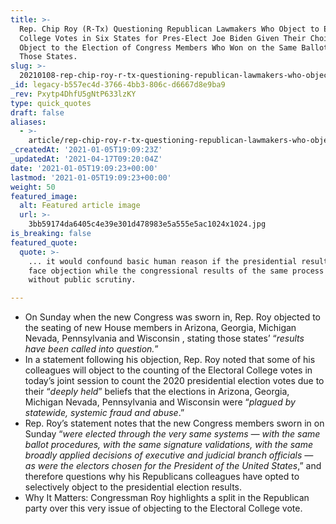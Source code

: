 ```yaml
---
title: >-
  Rep. Chip Roy (R-Tx) Questioning Republican Lawmakers Who Object to Electoral
  College Votes in Six States for Pres-Elect Joe Biden Given Their Choice Not to
  Object to the Election of Congress Members Who Won on the Same Ballots in
  Those States.
slug: >-
  20210108-rep-chip-roy-r-tx-questioning-republican-lawmakers-who-object-to-electoral-college-votes-in-six-states-for-pres-elect-joe-biden-given-their-choice-not-to-object-to-the-election-of-congress-members
_id: legacy-b557ec4d-3766-4bb3-806c-d6667d8e9ba9
_rev: Pxytp4DhfU5gNtP633lzKY
type: quick_quotes
draft: false
aliases:
  - >-
    article/rep-chip-roy-r-tx-questioning-republican-lawmakers-who-object-to-electoral-college-votes-in-six-states-for-pres-elect-joe-biden-given-their-choice-not-to-object-to-the-election-of-congress-members/
_createdAt: '2021-01-05T19:09:23Z'
_updatedAt: '2021-04-17T09:20:04Z'
date: '2021-01-05T19:09:23+00:00'
lastmod: '2021-01-05T19:09:23+00:00'
weight: 50
featured_image:
  alt: Featured article image
  url: >-
    3bb59174da6405c4e39e301d478983e5a555e5ac1024x1024.jpg
is_breaking: false
featured_quote:
  quote: >-
    ... it would confound basic human reason if the presidential results were to
    face objection while the congressional results of the same process escaped
    without public scrutiny.

---
```

* On Sunday when the new Congress was sworn in, Rep. Roy objected to the seating of new House members in Arizona, Georgia, Michigan Nevada, Pennsylvania and Wisconsin , stating those states’ “_results have been called into question._”
* In a statement following his objection, Rep. Roy noted that some of his colleagues will object to the counting of the Electoral College votes in today’s joint session to count the 2020 presidential election votes due to their “_deeply held_” beliefs that the elections in Arizona, Georgia, Michigan Nevada, Pennsylvania and Wisconsin were “_plagued by statewide, systemic fraud and abuse_.”
* Rep. Roy’s statement notes that the new Congress members sworn in on Sunday “_were elected through the very same systems — with the same ballot procedures, with the same signature validations, with the same broadly applied decisions of executive and judicial branch officials — as were the electors chosen for the President of the United States_,” and therefore questions why his Republicans colleagues have opted to selectively object to the presidential election results.
* Why It Matters: Congressman Roy highlights a split in the Republican party over this very issue of objecting to the Electoral College vote.